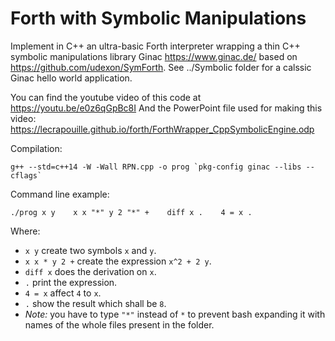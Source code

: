 # Forth with Symbolic Manipulations

Implement in C++ an ultra-basic Forth interpreter wrapping a thin C++ symbolic manipulations library Ginac https://www.ginac.de/ based on https://github.com/udexon/SymForth. See ../Symbolic folder for a calssic Ginac hello world application.

You can find the youtube video of this code at https://youtu.be/e0z6qGpBc8I
And the PowerPoint file used for making this video: https://lecrapouille.github.io/forth/ForthWrapper_CppSymbolicEngine.odp

Compilation:

```
g++ --std=c++14 -W -Wall RPN.cpp -o prog `pkg-config ginac --libs --cflags`
```

Command line example:

```
./prog x y    x x "*" y 2 "*" +    diff x .    4 = x .
```

Where:
- `x y` create two symbols `x` and `y`.
- `x x * y 2 +` create the expression `x^2 + 2 y`.
- `diff x` does the derivation on `x`.
- `.` print the expression.
- `4 = x` affect `4` to `x`.
- `.` show the result which shall be `8`.
- *Note:* you have to type `"*"` instead of `*`
to prevent bash expanding it with names of the whole files present in the folder.
